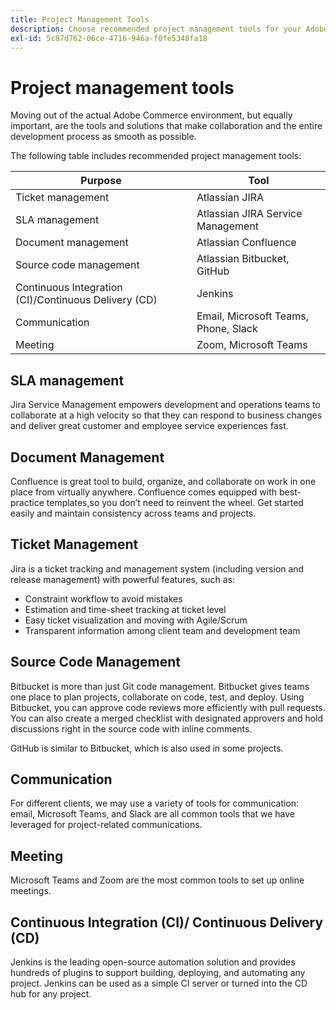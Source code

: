 ```yaml
---
title: Project Management Tools
description: Choose recommended project management tools for your Adobe Commerce implementation.
exl-id: 5c87d762-06ce-4716-946a-f0fe5348fa18
---
```

# Project management tools

Moving out of the actual Adobe Commerce environment, but equally important, are the tools and solutions that make collaboration and the entire development process as smooth as possible.

The following table includes recommended project management tools:

| Purpose                                              | Tool                                 |
|------------------------------------------------------|--------------------------------------|
| Ticket management                                    | Atlassian JIRA                       |
| SLA management                                       | Atlassian JIRA Service Management    |
| Document management                                  | Atlassian Confluence                 |
| Source code management                               | Atlassian Bitbucket, GitHub          |
| Continuous Integration (CI)/Continuous Delivery (CD) | Jenkins                              |
| Communication                                        | Email, Microsoft Teams, Phone, Slack |
| Meeting                                              | Zoom, Microsoft Teams                |

## SLA management

Jira Service Management empowers development and operations teams to collaborate at a high velocity so that they can respond to business changes and deliver great customer and employee service experiences fast.

## Document Management

Confluence is great tool to build, organize, and collaborate on work in one place from virtually anywhere. Confluence comes equipped with best-practice templates,so you don’t need to reinvent the wheel. Get started easily and maintain consistency across teams and projects.

## Ticket Management

Jira is a ticket tracking and management system (including version and release management) with powerful features, such as:

- Constraint workflow to avoid mistakes
- Estimation and time-sheet tracking at ticket level
- Easy ticket visualization and moving with Agile/Scrum
- Transparent information among client team and development team

## Source Code Management

Bitbucket is more than just Git code management. Bitbucket gives teams one place to plan projects, collaborate on code, test, and deploy. Using Bitbucket, you can approve code reviews more efficiently with pull requests. You can also create a merged checklist with designated approvers and hold discussions right in the source code with inline comments.

GitHub is similar to Bitbucket, which is also used in some projects.

## Communication

For different clients, we may use a variety of tools for communication: email, Microsoft Teams, and Slack are all common tools that we have leveraged for project-related communications.

## Meeting

Microsoft Teams and Zoom are the most common tools to set up online meetings.

## Continuous Integration (CI)/ Continuous Delivery (CD)

Jenkins is the leading open-source automation solution and provides hundreds of plugins to support building, deploying, and automating any project. Jenkins can be used as a simple CI server or turned into the CD hub for any project.
